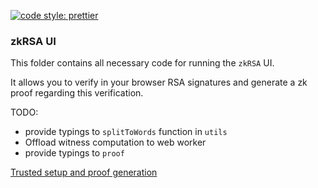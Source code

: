 [![code style: prettier](https://img.shields.io/badge/code_style-prettier-ff69b4.svg?style=flat-square)](https://github.com/prettier/prettier)


### zkRSA UI

This folder contains all necessary code for running the `zkRSA` UI. 

It allows you to verify in your browser RSA signatures and generate a zk proof regarding this verification.

TODO: 

- provide typings to `splitToWords` function in `utils`
- Offload witness computation to web worker
- provide typings to `proof`

[Trusted setup and proof generation](https://github.com/iden3/snarkjs/issues/9)

